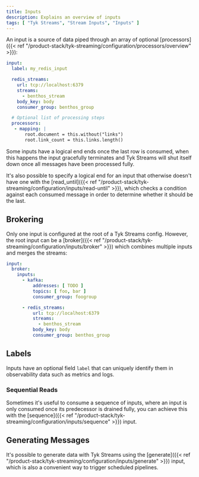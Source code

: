 ```yaml
---
title: Inputs
description: Explains an overview of inputs
tags: [ "Tyk Streams", "Stream Inputs", "Inputs" ]
---
```


An input is a source of data piped through an array of optional [processors]({{< ref "/product-stack/tyk-streaming/configuration/processors/overview" >}}):

```yaml
input:
  label: my_redis_input

  redis_streams:
    url: tcp://localhost:6379
    streams:
      - benthos_stream
    body_key: body
    consumer_group: benthos_group

  # Optional list of processing steps
  processors:
   - mapping: |
       root.document = this.without("links")
       root.link_count = this.links.length()
```

Some inputs have a logical end ends once the last row is consumed, when this happens the input gracefully terminates and Tyk Streams will shut itself down once all messages have been processed fully.

It's also possible to specify a logical end for an input that otherwise doesn't have one with the [read_until]({{< ref "/product-stack/tyk-streaming/configuration/inputs/read-until" >}}), which checks a condition against each consumed message in order to determine whether it should be the last.

## Brokering

Only one input is configured at the root of a Tyk Streams config. However, the root input can be a [broker]({{< ref "/product-stack/tyk-streaming/configuration/inputs/broker" >}}) which combines multiple inputs and merges the streams:

```yaml
input:
  broker:
    inputs:
      - kafka:
          addresses: [ TODO ]
          topics: [ foo, bar ]
          consumer_group: foogroup

      - redis_streams:
          url: tcp://localhost:6379
          streams:
            - benthos_stream
          body_key: body
          consumer_group: benthos_group
```

## Labels

Inputs have an optional field `label` that can uniquely identify them in observability data such as metrics and logs.

<!-- TODO

When know if Tyk Streams will support metrics then link to metrics

Inputs have an optional field `label` that can uniquely identify them in observability data such as metrics and logs. This can be useful when running configs with multiple inputs, otherwise their metrics labels will be generated based on their composition. For more information check out the [metrics documentation][metrics.about].

-->

### Sequential Reads

Sometimes it's useful to consume a sequence of inputs, where an input is only consumed once its predecessor is drained fully, you can achieve this with the [sequence]({{< ref "/product-stack/tyk-streaming/configuration/inputs/sequence" >}}) input.

## Generating Messages

It's possible to generate data with Tyk Streams using the [generate]({{< ref "/product-stack/tyk-streaming/configuration/inputs/generate" >}}) input, which is also a convenient way to trigger scheduled pipelines.
